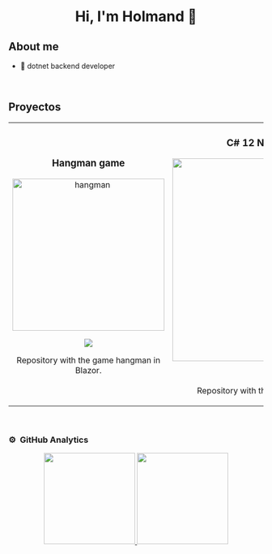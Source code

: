 <div align="center">
<h1 align="center">Hi, I'm Holmand 👋</h1>
</div>

## About me

- 📲 dotnet backend developer
<br>

## Proyectos

<table>
<tr>
<td width="50%">
<h3 align="center">Hangman game</h3>
<div align="center">
<a href="https://th.bing.com/th/id/OIP.kRY_SQ2wyEboOBVoj4OCtQAAAA?rs=1&pid=ImgDetMain" target="_blank"><img src="https://th.bing.com/th/id/OIP.kRY_SQ2wyEboOBVoj4OCtQAAAA?rs=1&pid=ImgDetMain" width="300" alt="hangman"></a>
<p>
<a href="https://github.com/hodaviba/hangman" target="_blank">
<img src="https://img.shields.io/badge/CÓDIGO-ff9?style=for-the-badge&logo=github&logoColor=black">
</a>
</p>
<p>Repository with the game hangman in Blazor.</p>
</div>
</td>

<td width="50%">
<h3 align="center">C# 12 New Features</h3>
<div align="center">
<a href="https://devblogs.microsoft.com/dotnet/wp-content/uploads/sites/10/2023/04/csharp12.png" target="_blank"><img src="https://devblogs.microsoft.com/dotnet/wp-content/uploads/sites/10/2023/04/csharp12.png" width="400" alt="C#"></a>
<p>
<a href="https://github.com/hodaviba/NewsCSharp12" target="_blank">
<img src="https://img.shields.io/badge/CÓDIGO-ff9?style=for-the-badge&logo=github&logoColor=black">
</a>
</p>
<p>Repository with the new features C# 12.</p>
</div>
</td>
</tr>
</table>

</br>

### ⚙️ &nbsp;GitHub Analytics

<p align="center">
<a href="https://github.com/hodaviba">
  <img height="180em" src="https://github-readme-stats-eight-theta.vercel.app/api?username=hodaviba&show_icons=true&theme=algolia&include_all_commits=true&count_private=true"/>
  <img height="180em" src="https://github-readme-stats-eight-theta.vercel.app/api/top-langs/?username=hodaviba&layout=compact&langs_count=8&theme=algolia"/>
</a>
</p>

<!--
### Hi there 👋
**hodaviba/hodaviba** is a ✨ _special_ ✨ repository because its `README.md` (this file) appears on your GitHub profile.

Here are some ideas to get you started:

- 🔭 I’m currently working on ...
- 🌱 I’m currently learning ...
- 👯 I’m looking to collaborate on ...
- 🤔 I’m looking for help with ...
- 💬 Ask me about ...
- 📫 How to reach me: ...
- 😄 Pronouns: ...
- ⚡ Fun fact: ...
-->
